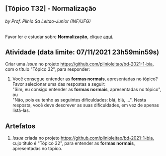 ## [Tópico T32] - Normalização
###### *by Prof. Plinio Sa Leitao-Junior (INF/UFG)*

Favor ler e estudar sobre **Normalização**, clique [aqui](../media/bd-2021-1-normalizacao.pdf).
## Atividade (data limite: **07/11/2021 23h59min59s**)

Criar uma _issue_ no projeto https://github.com/plinioleitao/bd-2021-1-bia, com o título "Tópico 32", para responder: 

1. Você consegue entender as **formas normais**, apresentadas no tópico?<br>
Favor selecionar uma das respostas a seguir:<br>
"Sim, eu consigo entender as **formas normais**, apresentadas no tópico", ou<br>
"Não, pois eu tenho as seguintes dificuldades: blá, blá, ...". Nesta resposta, você deve descrever as suas dificuldades, em vez de apenas listá-las.

## Artefatos

1. _Issue_ criada no projeto https://github.com/plinioleitao/bd-2021-1-bia, cujo título é "Tópico 32", para entender as **formas normais**, apresentadas no tópico.
